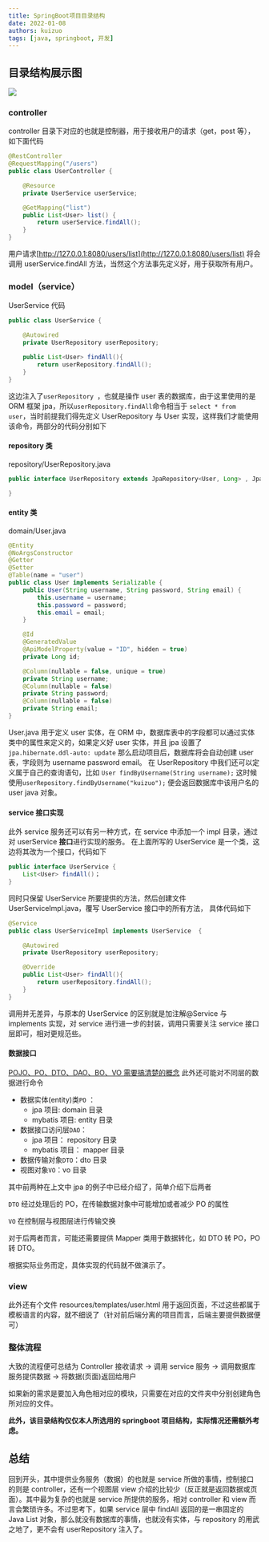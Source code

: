 ```yaml
---
title: SpringBoot项目目录结构
date: 2022-01-08
authors: kuizuo
tags: [java, springboot, 开发]
---
```


## 目录结构展示图

![](https://img.kuizuo.cn/20220108011921.png)

<!-- truncate -->

### controller

controller 目录下对应的也就是控制器，用于接收用户的请求（get，post 等），如下面代码

```Java
@RestController
@RequestMapping("/users")
public class UserController {

    @Resource
    private UserService userService;

    @GetMapping("list")
    public List<User> list() {
        return userService.findAll();
    }
}
```

用户请求[http://127.0.0.1:8080/users/list](http://127.0.0.1:8080/users/list) 将会调用 userService.findAll 方法，当然这个方法事先定义好，用于获取所有用户。

### model（service）

UserService 代码

```Java
public class UserService {

    @Autowired
    private UserRepository userRepository;

    public List<User> findAll(){
        return userRepository.findAll();
    }
}
```

这边注入了`userRepository `，也就是操作 user 表的数据库，由于这里使用的是 ORM 框架 jpa，所以`userRepository.findAll`命令相当于 `select * from user`，当时前提我们得先定义 UserRepository 与 User 实现，这样我们才能使用该命令，两部分的代码分别如下

#### repository 类

repository/UserRepository.java

```Java
public interface UserRepository extends JpaRepository<User, Long> , JpaSpecificationExecutor<User> {

}
```

#### entity 类

domain/User.java

```Java
@Entity
@NoArgsConstructor
@Getter
@Setter
@Table(name = "user")
public class User implements Serializable {
    public User(String username, String password, String email) {
        this.username = username;
        this.password = password;
        this.email = email;
    }

    @Id
    @GeneratedValue
    @ApiModelProperty(value = "ID", hidden = true)
    private Long id;

    @Column(nullable = false, unique = true)
    private String username;
    @Column(nullable = false)
    private String password;
    @Column(nullable = false)
    private String email;
}
```

User.java 用于定义 user 实体，在 ORM 中，数据库表中的字段都可以通过实体类中的属性来定义的，如果定义好 user 实体，并且 jpa 设置了`jpa.hibernate.ddl-auto: update` 那么启动项目后，数据库将会自动创建 user 表，字段则为 username password email。
在 UserRepository 中我们还可以定义属于自己的查询语句，比如
`User findByUsername(String username);`
这时候使用`userRepository.findByUsername("kuizuo");` 便会返回数据库中该用户名的 user java 对象。

#### service 接口实现

此外 service 服务还可以有另一种方式，在 service 中添加一个 impl 目录，通过对 userService **接口**进行实现的服务。
在上面所写的 UserService 是一个类，这边将其改为一个接口，代码如下

```Java
public interface UserService {
    List<User> findAll()；
}
```

同时只保留 UserService 所要提供的方法，然后创建文件 UserServiceImpl.java，覆写 UserService 接口中的所有方法， 具体代码如下

```Java
@Service
public class UserServiceImpl implements UserService  {

    @Autowired
    private UserRepository userRepository;

    @Override
    public List<User> findAll(){
        return userRepository.findAll();
    }
}

```

调用并无差异，与原本的 UserService 的区别就是加注解@Service 与 implements 实现，对 service 进行进一步的封装，调用只需要关注 service 接口层即可，相对更规范些。

#### 数据接口

[POJO、PO、DTO、DAO、BO、VO 需要搞清楚的概念](https://developer.aliyun.com/article/694418)
此外还可能对不同层的数据进行命令

- 数据实体(entity)类`PO` ：
  - jpa 项目: domain 目录
  - mybatis 项目: entity 目录
- 数据接口访问层`DAO`：
  - jpa 项目： repository 目录
  - mybatis 项目： mapper 目录
- 数据传输对象`DTO`：dto 目录
- 视图对象`VO`：vo 目录

其中前两种在上文中 jpa 的例子中已经介绍了，简单介绍下后两者

`DTO` 经过处理后的 PO，在传输数据对象中可能增加或者减少 PO 的属性

`VO` 在控制层与视图层进行传输交换

对于后两者而言，可能还需要提供 Mapper 类用于数据转化，如 DTO 转 PO，PO 转 DTO。

根据实际业务而定，具体实现的代码就不做演示了。

### view

此外还有个文件 resources/templates/user.html 用于返回页面，不过这些都属于模板语言的内容，就不细说了（针对前后端分离的项目而言，后端主要提供数据便可）

### 整体流程

大致的流程便可总结为 Controller 接收请求 → 调用 service 服务 → 调用数据库服务提供数据 → 将数据(页面)返回给用户

如果新的需求是要加入角色相对应的模块，只需要在对应的文件夹中分别创建角色所对应的文件。

**此外，该目录结构仅仅本人所选用的 springboot 项目结构，实际情况还需额外考虑。**

## 总结

回到开头，其中提供业务服务（数据）的也就是 service 所做的事情，控制接口的则是 controller，还有一个视图层 view 介绍的比较少（反正就是返回数据或页面）。其中最为复杂的也就是 service 所提供的服务，相对 controller 和 view 而言会繁琐许多。不过思考下，如果 service 层中 findAll 返回的是一串固定的 Java List 对象，那么就没有数据库的事情，也就没有实体，与 repository 的用武之地了，更不会有 userRepository 注入了。
